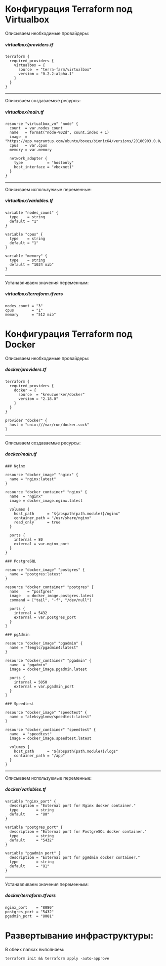 # Конфигурация Terraform под Virtualbox

Описываем необходимые провайдеры:
##### virtualbox/providers.tf
```
terraform {
  required_providers {
    virtualbox = {
      source  = "terra-farm/virtualbox"
      version = "0.2.2-alpha.1"
    }
  }
}
```

---

Описываем создаваемые ресурсы:
##### virtualbox/main.tf
```
resource "virtualbox_vm" "node" {
  count  = var.nodes_count
  name   = format("node-%02d", count.index + 1)
  image  = "https://app.vagrantup.com/ubuntu/boxes/bionic64/versions/20180903.0.0/providers/virtualbox.box"
  cpus   = var.cpus
  memory = var.memory

  network_adapter {
    type           = "hostonly"
    host_interface = "vboxnet1"
  }
}
```

---

Описываем используемые переменные:
##### virtualbox/variables.tf
```
variable "nodes_count" {
  type    = string
  default = "1"
}

variable "cpus" {
  type    = string
  default = "1"
}

variable "memory" {
  type    = string
  default = "1024 mib"
}
```

---

Устанавливаем значения переменным:
##### virtualbox/terraform.tfvars
```
nodes_count = "3"
cpus        = "1"
memory      = "512 mib"
```

# Конфигурация Terraform под Docker

Описываем необходимые провайдеры:
##### docker/providers.tf
```
terraform {
  required_providers {
    docker = {
      source  = "kreuzwerker/docker"
      version = "2.18.0"
    }
  }
}

provider "docker" {
  host = "unix:///var/run/docker.sock"
}
```

---

Описываем создаваемые ресурсы:
##### docker/main.tf
```
### Nginx

resource "docker_image" "nginx" {
  name = "nginx:latest"
}

resource "docker_container" "nginx" {
  name  = "nginx"
  image = docker_image.nginx.latest

  volumes {
    host_path      = "${abspath(path.module)}/nginx"
    container_path = "/usr/share/nginx"
    read_only      = true
  }

  ports {
    internal = 80
    external = var.nginx_port
  }
}

### PostgreSQL

resource "docker_image" "postgres" {
  name = "postgres:latest"
}

resource "docker_container" "postgres" {
  name    = "postgres"
  image   = docker_image.postgres.latest
  command = ["tail", "-f", "/dev/null"]

  ports {
    internal = 5432
    external = var.postgres_port
  }
}

### pgAdmin

resource "docker_image" "pgadmin" {
  name = "fenglc/pgadmin4:latest"
}

resource "docker_container" "pgadmin" {
  name  = "pgadmin"
  image = docker_image.pgadmin.latest

  ports {
    internal = 5050
    external = var.pgadmin_port
  }
}

### Speedtest

resource "docker_image" "speedtest" {
  name = "aleksyglvnw/speedtest:latest"
}

resource "docker_container" "speedtest" {
  name  = "speedtest"
  image = docker_image.speedtest.latest

  volumes {
    host_path      = "${abspath(path.module)}/logs"
    container_path = "/app"
  }
}
```

---

Описываем используемые переменные:
##### docker/variables.tf
```
variable "nginx_port" {
  description = "External port for Nginx docker container."
  type        = string
  default     = "80"
}

variable "postgres_port" {
  description = "External port for PostgreSQL docker container."
  type        = string
  default     = "5432"
}

variable "pgadmin_port" {
  description = "External port for pgAdmin docker container."
  type        = string
  default     = "81"
}
```

---

Устанавливаем значения переменным:
##### docker/terraform.tfvars
```
nginx_port    = "8080"
postgres_port = "5432"
pgadmin_port  = "8081"
```

# Развертывание инфраструктуры:

В обеих папках выполняем:
```
terraform init && terraform apply -auto-approve
```
